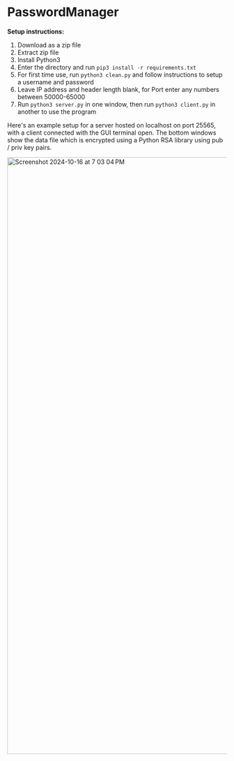 # PasswordManager

**Setup instructions:**

1. Download as a zip file
2. Extract zip file
3. Install Python3
4. Enter the directory and run `pip3 install -r requirements.txt`
5. For first time use, run `python3 clean.py` and follow instructions to setup a username and password
6. Leave IP address and header length blank, for Port enter any numbers between 50000-65000
7. Run `python3 server.py` in one window, then run `python3 client.py` in another to use the program

Here's an example setup for a server hosted on localhost on port 25565, with a client connected with the GUI terminal open.
The bottom windows show the data file which is encrypted using a Python RSA library using pub / priv key pairs.

<img width="1369" alt="Screenshot 2024-10-16 at 7 03 04 PM" src="https://github.com/user-attachments/assets/d6050986-9766-497d-a919-06938417e8d7">


